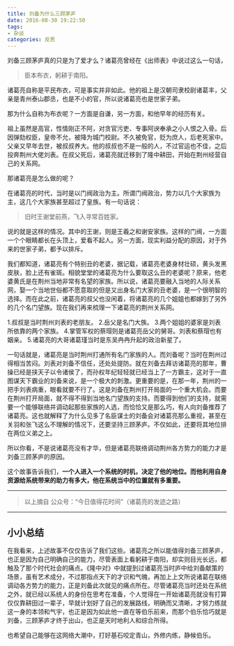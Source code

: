 ```yaml
---
title: 刘备为什么三顾茅庐
date: 2016-08-30 19:22:50
tags: 
- 杂谈
categories: 反思
---
```


刘备三顾茅庐真的只是为了爱才么？诸葛亮曾经在《出师表》中说过这么一句话，
<!-- more -->
>臣本布衣，躬耕于南阳。

诸葛亮自称是平民布衣，可是事实并非如此。他的祖上是汉朝司隶校尉诸葛丰，父亲是青州泰山郡丞，也是不小的官，所以说诸葛亮也是世家子弟。

那为什么自称为布衣呢？一方面是自谦，另一方面，和他早年的经历有关。

祖上虽然是高官，性情刚正不阿，对贪官污吏、专事阿谀奉承之小人恨之入骨。后因弹劾权臣，皇帝不允，被降为城门校尉。不久被免官，贬为庶人，后老死家中。父亲又早年去世，被叔叔养大。他的叔叔也不是一般的人，不过官运也不佳，之后投奔荆州大佬刘表。在叔父死后，诸葛亮就迁移到了隆中耕田，开始在荆州经营自己的关系网。

那诸葛亮是怎么做的呢？

在诸葛亮的时代，当时是以门阀政治为主。所谓门阀政治，势力以几个大家族为主，这几个大家族甚至超过了皇族。有一句话说：
>旧时王谢堂前燕，飞入寻常百姓家。

说的就是这样的情况。其中的王谢，则是王羲之和谢安家族。这样的门阀，一方面一个个眼睛都长在头顶上，爱看不起人。另一方面，现实利益分配的原因，对于外来的世家子弟，都予以排斥。

我们都知道，诸葛亮有个特别丑的老婆，据记载，诸葛亮老婆身材壮硕，黄头发黑皮肤，脸上还有雀斑。相貌堂堂的诸葛亮为什么要取这么丑的老婆呢？原来，他老婆黄氏是在荆州当地非常有名望的家族。所以说，诸葛亮要融入当地的人际关系网，娶一个当地世俗都不愿意取的但是又出身名门大家的丑老婆，是一个很明智的选择。而在此之前，诸葛亮的叔父也没闲着，将诸葛亮的几个姐姐也都嫁到了另外的几个名门望族。现在我们再来梳理一下诸葛亮的荆州关系网。

1.叔叔是当时荆州刘表的老朋友。
2.岳父是名门大族。
3.两个姐姐的婆家是刘表所依靠的两个家族。
4.掌管军权的蔡瑁则是诸葛亮岳父的舅哥。刘表和蔡瑁也有姻亲。
5.诸葛亮的大哥诸葛瑾当时是东吴冉冉升起的政治新星了。

一句话就是，诸葛亮是当时荆州打通所有名门家族的人。而刘备呢？当时在荆州过得相当苦闷。刘表对刘备不信任，还处处提防。就在刘备去拜访诸葛亮的那年，曹操已经是挟天子以令诸侯了，而孙权年纪轻轻就已经当上了一方霸主，这对于一直图谋天下霸业的刘备来说，是一个极大的刺激。更重要的是，在那一年，荆州的一把手刘表病重，眼看就要不行了。这是刘备在荆州打开局面的一个重大机会。而要在荆州打开局面，就不得不得到当地名门望族的支持。而要得到他们的支持，就需要一个能够联络并调动起那些家族的人选，而恰恰又是那么巧，有人向刘备推荐了诸葛亮。这也就解释了为什么见多了名臣谋士的刘备会对诸葛亮那么重视，甚至在关羽和张飞这么不理解的情况下，还要坚持三顾茅庐。不仅如此，还要将其地位排在两位义弟之上。

所以你看，不是说诸葛亮没有才华，但是诸葛亮联络调动荆州各方势力的能力才是刘备三顾茅庐的原因。

这个故事告诉我们，**一个人进入一个系统的时机，决定了他的地位。而他利用自身资源给系统带来的助力有多大，他在系统当中的位置就有多重要。**

----
>以上摘自 公众号：“今日值得花时间”（诸葛亮的发迹之路）

-----


## 小小总结

在我看来，上述故事不仅仅告诉了我们这些。诸葛亮之所以能值得刘备三顾茅庐，也正是因为自己明确自己的能力，尽管表面上看躬耕于南阳，却实则目光长远，都触及了那个时代社会的痛点。《隆中对》中就提到过诸葛亮当时庐中给刘备献策的场景，虽有艺术成分，不过那指点天下的才识和气魄，再加上上文所说诸葛在联络调动各方势力的能力，正是刘备此次就见的痛点所在。尽管诸葛亮当时还处在系统之外，就已经以系统人的身份在思考在准备，个人觉得在一开始诸葛亮就没有打算仅仅靠耕田过一辈子，早就计划好了自己的发展路线，明确而又清晰，才努力练就这一身的本领和气宇，也正是因为如此他一直在等伯乐前来，而那个伯乐恰巧就是刘备，三顾茅庐才终于出山，也正是天时地利人和综合所得。

也希望自己能够在这网络大潮中，打好基石咬定青山，外修内练，静候伯乐。